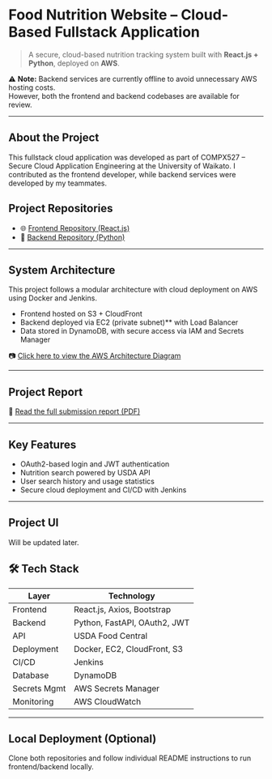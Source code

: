# Food Nutrition Website – Cloud-Based Fullstack Application

> A secure, cloud-based nutrition tracking system built with **React.js + Python**, deployed on **AWS**.

⚠️ **Note:** Backend services are currently offline to avoid unnecessary AWS hosting costs.  
However, both the frontend and backend codebases are available for review.

---
## About the Project

This fullstack cloud application was developed as part of COMPX527 – Secure Cloud Application Engineering
at the University of Waikato. I contributed as the frontend developer, while backend services were developed by my teammates.

##  Project Repositories

- 🌐 [Frontend Repository (React.js)](https://github.com/hinait/Nutrition_website_frontend)
- 🔧 [Backend Repository (Python)](https://github.com/hinait/Nutrition_website_backend)
---

##  System Architecture

This project follows a modular architecture with cloud deployment on AWS using Docker and Jenkins.

- Frontend hosted on S3 + CloudFront
- Backend deployed via EC2 (private subnet)** with Load Balancer
- Data stored in DynamoDB, with secure access via IAM and Secrets Manager

📷 [Click here to view the AWS Architecture Diagram](https://1drv.ms/f/c/90e734331ddc2501/EjMvh-mg6Y9Iua_YIB6zP-8B8TidBE_KwvglPjhCWrO35g?e=c1b1Mf)

---

##  Project Report

📝 [Read the full submission report (PDF)](https://1drv.ms/b/c/90e734331ddc2501/EeU4r6E6Dq5OjT8E7IE27HsBDENMRQjQ1zggGn8ID4-PbQ?e=OEUPmY)

---

##  Key Features

- OAuth2-based login and JWT authentication
- Nutrition search powered by USDA API
- User search history and usage statistics
- Secure cloud deployment and CI/CD with Jenkins

---

## Project UI

Will be updated later.

## 🛠 Tech Stack

| Layer        | Technology                     |
|--------------|--------------------------------|
| Frontend     | React.js, Axios, Bootstrap     |
| Backend      | Python, FastAPI, OAuth2, JWT   |
| API          | USDA Food Central              |
| Deployment   | Docker, EC2, CloudFront, S3    |
| CI/CD        | Jenkins                        |
| Database     | DynamoDB                       |
| Secrets Mgmt | AWS Secrets Manager            |
| Monitoring   | AWS CloudWatch                 |

---

## Local Deployment (Optional)

Clone both repositories and follow individual README instructions to run frontend/backend locally.


